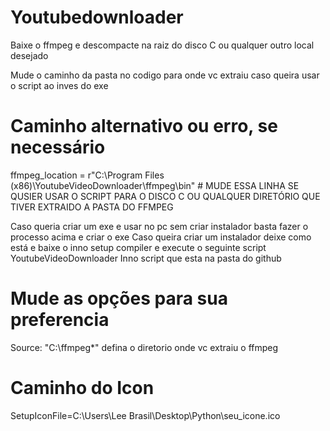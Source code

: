 # Youtubedownloader
 
Baixe o ffmpeg e descompacte na raiz do disco C ou qualquer outro local desejado

Mude o caminho da pasta no codigo para onde vc extraiu caso queira usar o script ao inves do exe           
# Caminho alternativo ou erro, se necessário
ffmpeg_location = r"C:\Program Files (x86)\YoutubeVideoDownloader\ffmpeg\bin" # MUDE ESSA LINHA SE QUSIER USAR O SCRIPT PARA O DISCO C OU QUALQUER DIRETÓRIO QUE TIVER EXTRAIDO A PASTA DO FFMPEG

Caso queria criar um exe e usar no pc sem criar instalador basta fazer o processo acima e criar o exe 
Caso queira criar um instalador deixe como está e baixe o inno setup compiler e execute o seguinte script YoutubeVideoDownloader Inno script que esta na pasta do github

# Mude as opções para sua preferencia 
Source: "C:\ffmpeg\*" defina o diretorio onde vc extraiu o ffmpeg
# Caminho do Icon
SetupIconFile=C:\Users\Lee Brasil\Desktop\Python\seu_icone.ico   